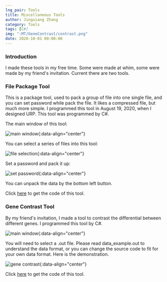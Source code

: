 ```yaml
---
lng_pair: Tools
title: Miscellaneous Tools
author: Jingxiang Zhang
category: Tools
tags: [C#]
img: ":MT/GeneContrast/contrast.png"
date: 2020-10-01 00:00:00
---
```


### Introduction
<!-- outline-start -->I made these tools in my free time. Some were made at whim, some were made by my friend's invitation.<!-- outline-end --> Current there are two tools.

### File Package Tool

This is a package tool, used to pack a group of file into one single file, and you can set password while pack the file. It likes a compressed file, but much more simple. I programmed this tool in August 19, 2020, when I designed URP. This tool was programmed by C#.

The main window of this tool:

![main window](:MT/Pack/main.png){:data-align="center"}

You can select a series of files into this tool:

![file selection](:MT/Pack/drop_data.png){:data-align="center"}

Set a password and pack it up:

![set password](:MT/Pack/pack.png){:data-align="center"}

You can unpack the data by the bottom left button.

Click [here](https://github.com/Jingxiang-Zhang/package_tool_Csharp) to get the code of this tool.

### Gene Contrast Tool

By my friend's invitation, I made a tool to contrast the differential between different genes. I programmed this tool by C#.

![main window](:MT/GeneContrast/main.png){:data-align="center"}

You will need to select a .out file. Please read data_example.out to understand the data format, or you can change the source code to fit for your own data format. Here is the demonstration.

![gene contrast](:MT/GeneContrast/contrast.png){:data-align="center"}

Click [here](https://github.com/Jingxiang-Zhang/gene_contrast_Csharp) to get the code of this tool.